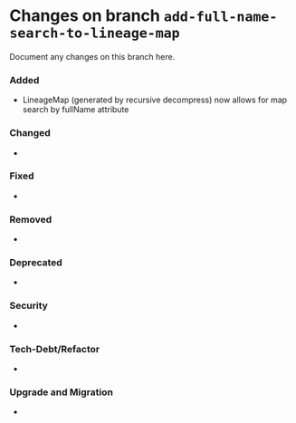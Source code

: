 # Changes on branch `add-full-name-search-to-lineage-map`
Document any changes on this branch here.
### Added
- LineageMap (generated by recursive decompress) now allows for map search by fullName attribute

### Changed
- 

### Fixed
- 

### Removed
- 

### Deprecated
- 

### Security
- 

### Tech-Debt/Refactor
- 

### Upgrade and Migration
- 
